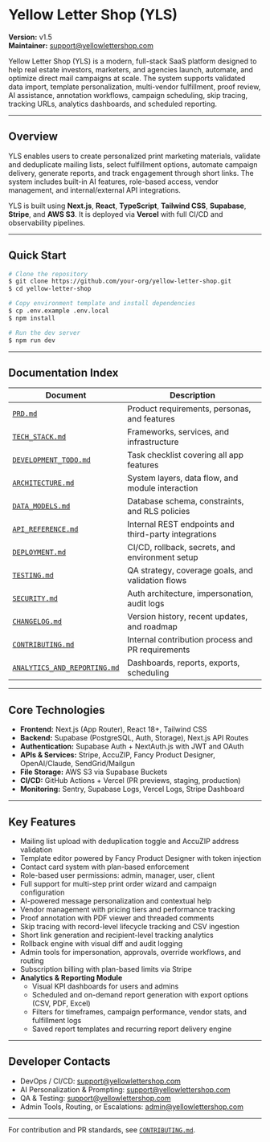 # Yellow Letter Shop (YLS)

**Version:** v1.5  
**Maintainer:** support@yellowlettershop.com

Yellow Letter Shop (YLS) is a modern, full-stack SaaS platform designed to help real estate investors, marketers, and agencies launch, automate, and optimize direct mail campaigns at scale. The system supports validated data import, template personalization, multi-vendor fulfillment, proof review, AI assistance, annotation workflows, campaign scheduling, skip tracing, tracking URLs, analytics dashboards, and scheduled reporting.

---

## Overview

YLS enables users to create personalized print marketing materials, validate and deduplicate mailing lists, select fulfillment options, automate campaign delivery, generate reports, and track engagement through short links. The system includes built-in AI features, role-based access, vendor management, and internal/external API integrations.

YLS is built using **Next.js**, **React**, **TypeScript**, **Tailwind CSS**, **Supabase**, **Stripe**, and **AWS S3**. It is deployed via **Vercel** with full CI/CD and observability pipelines.

---

## Quick Start

```bash
# Clone the repository
$ git clone https://github.com/your-org/yellow-letter-shop.git
$ cd yellow-letter-shop

# Copy environment template and install dependencies
$ cp .env.example .env.local
$ npm install

# Run the dev server
$ npm run dev
```

---

## Documentation Index

| Document                          | Description                                             |
|----------------------------------|---------------------------------------------------------|
| [`PRD.md`](./PRD.md)             | Product requirements, personas, and features            |
| [`TECH_STACK.md`](./TECH_STACK.md) | Frameworks, services, and infrastructure              |
| [`DEVELOPMENT_TODO.md`](./DEVELOPMENT_TODO.md) | Task checklist covering all app features   |
| [`ARCHITECTURE.md`](./ARCHITECTURE.md) | System layers, data flow, and module interaction   |
| [`DATA_MODELS.md`](./DATA_MODELS.md) | Database schema, constraints, and RLS policies       |
| [`API_REFERENCE.md`](./API_REFERENCE.md) | Internal REST endpoints and third-party integrations |
| [`DEPLOYMENT.md`](./DEPLOYMENT.md) | CI/CD, rollback, secrets, and environment setup       |
| [`TESTING.md`](./TESTING.md)     | QA strategy, coverage goals, and validation flows       |
| [`SECURITY.md`](./SECURITY.md)   | Auth architecture, impersonation, audit logs            |
| [`CHANGELOG.md`](./CHANGELOG.md) | Version history, recent updates, and roadmap            |
| [`CONTRIBUTING.md`](./CONTRIBUTING.md) | Internal contribution process and PR requirements     |
| [`ANALYTICS_AND_REPORTING.md`](./ANALYTICS_AND_REPORTING.md) | Dashboards, reports, exports, scheduling |

---

## Core Technologies

- **Frontend:** Next.js (App Router), React 18+, Tailwind CSS
- **Backend:** Supabase (PostgreSQL, Auth, Storage), Next.js API Routes
- **Authentication:** Supabase Auth + NextAuth.js with JWT and OAuth
- **APIs & Services:** Stripe, AccuZIP, Fancy Product Designer, OpenAI/Claude, SendGrid/Mailgun
- **File Storage:** AWS S3 via Supabase Buckets
- **CI/CD:** GitHub Actions + Vercel (PR previews, staging, production)
- **Monitoring:** Sentry, Supabase Logs, Vercel Logs, Stripe Dashboard

---

## Key Features

- Mailing list upload with deduplication toggle and AccuZIP address validation
- Template editor powered by Fancy Product Designer with token injection
- Contact card system with plan-based enforcement
- Role-based user permissions: admin, manager, user, client
- Full support for multi-step print order wizard and campaign configuration
- AI-powered message personalization and contextual help
- Vendor management with pricing tiers and performance tracking
- Proof annotation with PDF viewer and threaded comments
- Skip tracing with record-level lifecycle tracking and CSV ingestion
- Short link generation and recipient-level tracking analytics
- Rollback engine with visual diff and audit logging
- Admin tools for impersonation, approvals, override workflows, and routing
- Subscription billing with plan-based limits via Stripe
- **Analytics & Reporting Module**
  - Visual KPI dashboards for users and admins
  - Scheduled and on-demand report generation with export options (CSV, PDF, Excel)
  - Filters for timeframes, campaign performance, vendor stats, and fulfillment logs
  - Saved report templates and recurring report delivery engine

---

## Developer Contacts

- DevOps / CI/CD: support@yellowlettershop.com  
- AI Personalization & Prompting: support@yellowlettershop.com  
- QA & Testing: support@yellowlettershop.com  
- Admin Tools, Routing, or Escalations: admin@yellowlettershop.com

---

For contribution and PR standards, see [`CONTRIBUTING.md`](./CONTRIBUTING.md).


